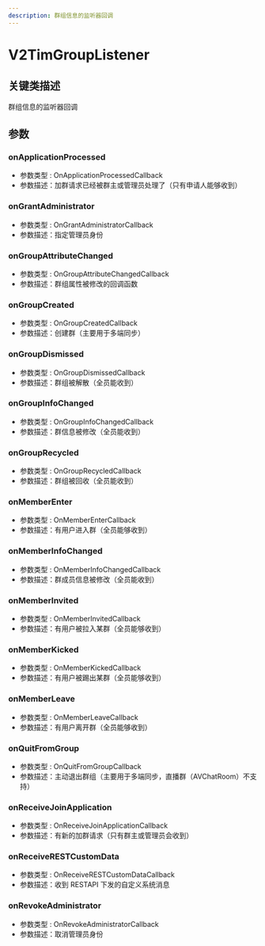 ```yaml
---
description: 群组信息的监听器回调
---
```


# V2TimGroupListener

## 关键类描述

群组信息的监听器回调

## 参数

### onApplicationProcessed

* 参数类型 : OnApplicationProcessedCallback
* 参数描述：加群请求已经被群主或管理员处理了（只有申请人能够收到）

### onGrantAdministrator

* 参数类型 : OnGrantAdministratorCallback
* 参数描述：指定管理员身份

### onGroupAttributeChanged

* 参数类型 : OnGroupAttributeChangedCallback
* 参数描述：群组属性被修改的回调函数

### onGroupCreated

* 参数类型 : OnGroupCreatedCallback
* 参数描述：创建群（主要用于多端同步）

### onGroupDismissed

* 参数类型 : OnGroupDismissedCallback
* 参数描述：群组被解散（全员能收到）

### onGroupInfoChanged

* 参数类型 : OnGroupInfoChangedCallback
* 参数描述：群信息被修改（全员能收到）

### onGroupRecycled

* 参数类型 : OnGroupRecycledCallback
* 参数描述：群组被回收（全员能收到）

### onMemberEnter

* 参数类型 : OnMemberEnterCallback
* 参数描述：有用户进入群（全员能够收到）

### onMemberInfoChanged

* 参数类型 : OnMemberInfoChangedCallback
* 参数描述：群成员信息被修改（全员能收到）

### onMemberInvited

* 参数类型 : OnMemberInvitedCallback
* 参数描述：有用户被拉入某群（全员能够收到）

### onMemberKicked

* 参数类型 : OnMemberKickedCallback
* 参数描述：有用户被踢出某群（全员能够收到）

### onMemberLeave

* 参数类型 : OnMemberLeaveCallback
* 参数描述：有用户离开群（全员能够收到）

### onQuitFromGroup

* 参数类型 : OnQuitFromGroupCallback
* 参数描述：主动退出群组（主要用于多端同步，直播群（AVChatRoom）不支持）

### onReceiveJoinApplication

* 参数类型 : OnReceiveJoinApplicationCallback
* 参数描述：有新的加群请求（只有群主或管理员会收到）

### onReceiveRESTCustomData

* 参数类型 : OnReceiveRESTCustomDataCallback
* 参数描述：收到 RESTAPI 下发的自定义系统消息

### onRevokeAdministrator

* 参数类型 : OnRevokeAdministratorCallback
* 参数描述：取消管理员身份
